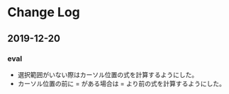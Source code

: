 # Change Log

## 2019-12-20

### eval
- 選択範囲がいない際はカーソル位置の式を計算するようにした。
- カーソル位置の前に = がある場合は = より前の式を計算するようにした。